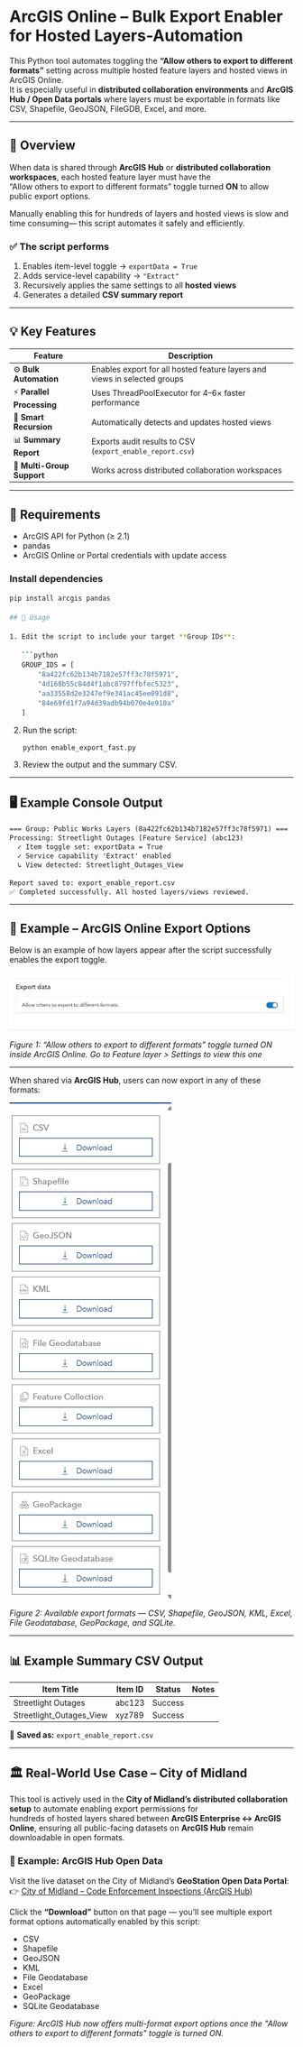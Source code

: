 # ArcGIS Online – Bulk Export Enabler for Hosted Layers-Automation

This Python tool automates toggling the **“Allow others to export to different formats”** setting across multiple hosted feature layers and hosted views in ArcGIS Online.  
It is especially useful in **distributed collaboration environments** and **ArcGIS Hub / Open Data portals** where layers must be exportable in formats like CSV, Shapefile, GeoJSON, FileGDB, Excel, and more.

---

## 🧭 Overview

When data is shared through **ArcGIS Hub** or **distributed collaboration workspaces**, each hosted feature layer must have the  
“Allow others to export to different formats” toggle turned **ON** to allow public export options.

Manually enabling this for hundreds of layers and hosted views is slow  and time consuming— this script automates it safely and efficiently.

### ✅ The script performs

1. Enables item-level toggle → `exportData = True`  
2. Adds service-level capability → `"Extract"`  
3. Recursively applies the same settings to all **hosted views**  
4. Generates a detailed **CSV summary report**

---

## 💡 Key Features

| Feature | Description |
|----------|--------------|
| ⚙️ **Bulk Automation** | Enables export for all hosted feature layers and views in selected groups |
| ⚡ **Parallel Processing** | Uses ThreadPoolExecutor for 4–6× faster performance |
| 🧠 **Smart Recursion** | Automatically detects and updates hosted views |
| 📊 **Summary Report** | Exports audit results to CSV (`export_enable_report.csv`) |
| 🧱 **Multi-Group Support** | Works across distributed collaboration workspaces |

---

## 🧰 Requirements

- ArcGIS API for Python (≥ 2.1)  
- pandas  
- ArcGIS Online or Portal credentials with update access

### Install dependencies
```bash
pip install arcgis pandas

## 🚀 Usage

1. Edit the script to include your target **Group IDs**:

   ```python
   GROUP_IDS = [
       "8a422fc62b134b7182e57ff3c78f5971",
       "4d168b55c84d4f1abc8797ffbfec5323",
       "aa33558d2e3247ef9e341ac45ee091d8",
       "84e69fd1f7a94d39adb94b070e4e910a"
   ]
   ```

2. Run the script:

   ```bash
   python enable_export_fast.py
   ```

3. Review the output and the summary CSV.

---

## 🖥️ Example Console Output

```text
=== Group: Public Works Layers (8a422fc62b134b7182e57ff3c78f5971) ===
Processing: Streetlight Outages [Feature Service] (abc123)
  ✓ Item toggle set: exportData = True
  ✓ Service capability 'Extract' enabled
  ↳ View detected: Streetlight_Outages_View

Report saved to: export_enable_report.csv
✅ Completed successfully. All hosted layers/views reviewed.
```

---

## 📂 Example – ArcGIS Online Export Options

Below is an example of how layers appear after the script successfully enables the export toggle.

![ArcGIS Export Options – Toggle Enabled](https://github.com/prakashmadai10/ArcGIS-Online-Enable-Bulk-Export-Extract-on-Hosted-Feature-Layers-Views/blob/main/Toggle%20for%20Export%20AGOL.png)

*Figure 1: “Allow others to export to different formats” toggle turned ON inside ArcGIS Online. Go to Feature layer > Settings to view this one*

---

When shared via **ArcGIS Hub**, users can now export in any of these formats:

![ArcGIS Export Options – File Formats](https://github.com/prakashmadai10/ArcGIS-Online-Enable-Bulk-Export-Extract-on-Hosted-Feature-Layers-Views/blob/main/Different%20File%20Formats.png)

*Figure 2: Available export formats — CSV, Shapefile, GeoJSON, KML, Excel, File Geodatabase, GeoPackage, and SQLite.*


---

## 📊 Example Summary CSV Output

| Item Title               | Item ID | Status  | Notes |
| ------------------------ | ------- | ------- | ----- |
| Streetlight Outages      | abc123  | Success |       |
| Streetlight_Outages_View | xyz789  | Success |       |

📄 **Saved as:** `export_enable_report.csv`

---

## 🏛️ Real-World Use Case – City of Midland

This tool is actively used in the **City of Midland’s distributed collaboration setup** to automate enabling export permissions for  
hundreds of hosted layers shared between **ArcGIS Enterprise ↔ ArcGIS Online**, ensuring all public-facing datasets on **ArcGIS Hub** remain downloadable in open formats.

### 🔗 Example: ArcGIS Hub Open Data

Visit the live dataset on the City of Midland’s **GeoStation Open Data Portal**:  
👉 [City of Midland – Code Enforcement Inspections (ArcGIS Hub)](https://geostation-comgis.hub.arcgis.com/datasets/4f8d4bc827c84953b164a47746b36698_1/explore?location=31.996997%2C-102.106322%2C12.95)

Click the **“Download”** button on that page — you’ll see multiple export format options automatically enabled by this script:

- CSV  
- Shapefile  
- GeoJSON  
- KML  
- File Geodatabase  
- Excel  
- GeoPackage  
- SQLite Geodatabase

*Figure: ArcGIS Hub now offers multi-format export options once the "Allow others to export to different formats" toggle is turned ON.*

